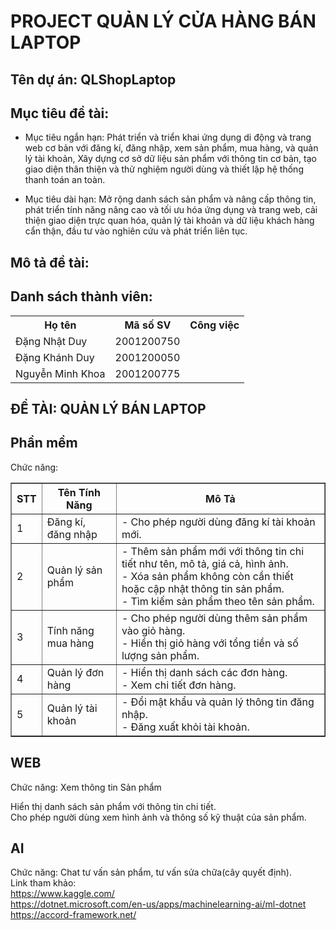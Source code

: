 # PROJECT QUẢN LÝ CỬA HÀNG BÁN LAPTOP
## Tên dự án: QLShopLaptop

## Mục tiêu đề tài:
+ Mục tiêu ngắn hạn: Phát triển và triển khai ứng dụng di động và trang web cơ bản với đăng kí, đăng nhập, xem sản phẩm, mua hàng, và quản lý tài khoản, Xây dựng cơ sở dữ liệu sản phẩm với thông tin cơ bản,
tạo giao diện thân thiện và thử nghiệm người dùng và thiết lập hệ thống thanh toán an toàn.
  
+ Mục tiêu dài hạn: Mở rộng danh sách sản phẩm và nâng cấp thông tin, phát triển tính năng nâng cao và tối ưu hóa ứng dụng và trang web, cải thiện giao diện trực quan hóa, quản lý tài khoản và dữ liệu khách hàng cẩn thận, đầu tư vào nghiên cứu và phát triển liên tục.
## Mô tả đề tài:

## Danh sách thành viên:
<table>
  <tr>
    <th>Họ tên</th>
    <th>Mã số SV</th>
    <th>Công việc</th>
  </tr>
  <tr>
    <td>Đặng Nhật Duy</td>
    <td>2001200750</td>
    <td></td>
  </tr>
  <tr>
    <td>Đặng Khánh Duy</td>
    <td>2001200050</td>
    <td></td>
  </tr>
  <tr>
    <td>Nguyễn Minh Khoa</td>
    <td>2001200775</td>
    <td></td>
  </tr>
</table>

## ĐỀ TÀI: QUẢN LÝ BÁN LAPTOP

## Phần mềm
Chức năng:
<table border="1">
    <tr>
        <th>STT</th>
        <th>Tên Tính Năng</th>
        <th>Mô Tả</th>
    </tr>
    <tr>
        <td>1</td>
        <td>Đăng kí, đăng nhập</td>
        <td>- Cho phép người dùng đăng kí tài khoản mới.</td>
    </tr>
    <tr>
        <td>2</td>
        <td>Quản lý sản phẩm</td>
        <td>
            - Thêm sản phẩm mới với thông tin chi tiết như tên, mô tả, giá cả, hình ảnh.<br>
            - Xóa sản phẩm không còn cần thiết hoặc cập nhật thông tin sản phẩm.<br>
            - Tìm kiếm sản phẩm theo tên sản phẩm.
        </td>
    </tr>
    <tr>
        <td>3</td>
        <td>Tính năng mua hàng</td>
        <td>
            - Cho phép người dùng thêm sản phẩm vào giỏ hàng.<br>
            - Hiển thị giỏ hàng với tổng tiền và số lượng sản phẩm.
        </td>
    </tr>
    <tr>
        <td>4</td>
        <td>Quản lý đơn hàng</td>
        <td>
            - Hiển thị danh sách các đơn hàng.<br>
            - Xem chi tiết đơn hàng.
        </td>
    </tr>
    <tr>
        <td>5</td>
        <td>Quản lý tài khoản</td>
        <td>
            - Đổi mật khẩu và quản lý thông tin đăng nhập.<br>
            - Đăng xuất khỏi tài khoản.
        </td>
    </tr>
</table>

## WEB
Chức năng: Xem thông tin Sản phẩm

Hiển thị danh sách sản phẩm với thông tin chi tiết.<br>
Cho phép người dùng xem hình ảnh và thông số kỹ thuật của sản phẩm.
</table>

## AI
Chức năng: Chat tư vấn sản phẩm, tư vấn sửa chữa(cây quyết định).<br>
Link tham khảo:<br>
https://www.kaggle.com/<br>
https://dotnet.microsoft.com/en-us/apps/machinelearning-ai/ml-dotnet<br>
https://accord-framework.net/


